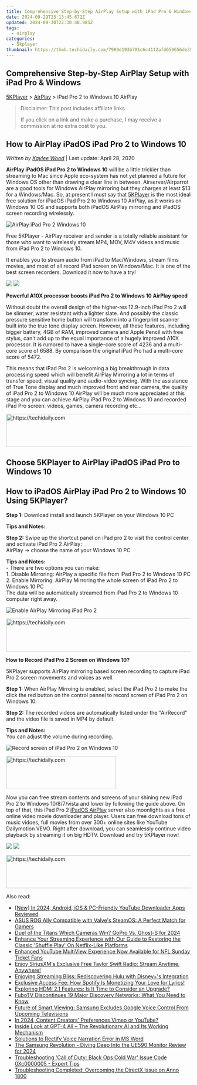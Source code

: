 ```yaml
---
title: Comprehensive Step-by-Step AirPlay Setup with iPad Pro & Windows
date: 2024-09-29T23:13:45.672Z
updated: 2024-09-30T22:30:48.985Z
tags:
  - airplay
categories:
  - 5kplayer
thumbnail: https://thmb.techidaily.com/7989d193b701c6c4112afd659656de357f20d61f1ee9fa4b40235e3cbfd62f11.jpg
---
```


## Comprehensive Step-by-Step AirPlay Setup with iPad Pro & Windows

[5KPlayer](https://tools.techidaily.com/5kplayer/products/) \> [AirPlay](https://tools.techidaily.com/5kplayer/airplay/) \> iPad Pro 2 to Windows 10 AirPlay

>  Disclaimer: This post includes affiliate links
>
>  If you click on a link and make a purchase, I may receive a commission at no extra cost to you.
>

## How to AirPlay iPadOS iPad Pro 2 to Windows 10

 _Written by [Kaylee Wood](https://www.quora.com/profile/Amanda-Hu-21)_ | Last update: April 28, 2020

**AirPlay iPadOS iPad Pro 2 to Windows 10** will be a little trickier than streaming to Mac since Apple eco-system has not yet planned a future for Windows OS other than drawing a clear line in between. Airserver/Airparrot are a good tools for Windows AirPlay mirroring but they charges at least $13 for a Windows/Mac. So, at present I must say that [5KPlayer](https://tools.techidaily.com/5kplayer/products/) is the most ideal free solution for iPadOS iPad Pro 2 to Windows 10 AirPlay, as it works on Windows 10 OS and supports both iPadOS AirPlay mirroring and iPadOS screen recording wirelessly. 

![AirPlay iPad Pro 2 Windows 10](https://www.5kplayer.com/airplay/img/5k-screen-recorder-for-ipad-trl-031601.jpg) 

Free 5KPlayer - AirPlay receiver and sender is a totally reliable assistant for those who want to wirelessly stream MP4, MOV, M4V videos and music from iPad Pro 2 to Windows 10.

It enables you to stream audio from iPad to Mac/Windows, stream films movies, and most of all record iPad screen on Windows/Mac. It is one of the best screen recorders. Download it now to have a try!

[![](https://www.5kplayer.com/airplay/../button/freedownwhitewin.png)](https://tools.techidaily.com/5kplayer/products/) [![](https://www.5kplayer.com/airplay/../button/freedownbackmac.png)](https://tools.techidaily.com/5kplayer/products/) 

**Powerful A10X processor boosts iPad Pro 2 to Windows 10 AirPlay speed**

Without doubt the overall design of the higher-res 12.9-inch iPad Pro 2 will be slimmer, water resistant with a lighter slate. And possibly the classic pressure sensitive home button will transform into a fingerprint scanner built into the true tone display screen. However, all these features, including bigger battery, 4GB of RAM, improved camera and Apple Pencil with free stylus, can't add up to the equal importance of a hugely improved A10X processor. It is rumored to have a single-core score of 4236 and a multi-core score of 6588\. By comparison the original iPad Pro had a multi-core score of 5472.

This means that iPad Pro 2 is welcoming a big breakthrough in data processing speed which will benefit AirPlay Mirroring a lot in terms of transfer speed, visual quality and audio-video syncing. With the assistance of True Tone display and much improved front and rear camera, the quality of iPad Pro 2 to Windows 10 AirPlay will be much more appreciated at this stage and you can achieve AirPlay iPad Pro 2 to Windows 10 and recorded iPad Pro screen: videos, games, camera recording etc...

<!-- affiliate ads begin -->
<a href="https://appsumo.8odi.net/c/5597632/2037351/7443" target="_top" id="2037351">
  <img src="//a.impactradius-go.com/display-ad/7443-2037351" border="0" alt="https://techidaily.com" width="728" height="90"/>
</a>
<img height="0" width="0" src="https://appsumo.8odi.net/i/5597632/2037351/7443" style="position:absolute;visibility:hidden;" border="0" />
<!-- affiliate ads end -->

## Choose 5KPlayer to AirPlay iPadOS iPad Pro to Windows 10

## How to iPadOS AirPlay iPad Pro 2 to Windows 10 Using 5KPlayer?

**Step 1:** Download install and launch 5KPlayer on your Windows 10 PC

**Tips and Notes:** 

**Step 2:**  Swipe up the shortcut panel on iPad pro 2 to visit the control center and activate iPad Pro 2 AirPlay:   
 AirPlay -> choose the name of your Windows 10 PC

**Tips and Notes:**   
 \- There are two options you can make:   
 1\. Disable Mirroring: AirPlay a specific file from iPad Pro 2 to Windows 10 PC  
 2\. Enable Mirroring: AirPlay Mirroring the whole screen of iPad Pro 2 to Windows 10 PC  
 The data will be automatically streamed from iPad Pro 2 to Windows 10 computer right away.

![Enable AirPlay Mirroring iPad Pro 2](https://www.5kplayer.com/airplay/img/ipad-pro-2-windows-10-a.jpg) 

<!-- affiliate ads begin -->
<a href="https://appsumo.8odi.net/c/5597632/2137379/7443" target="_top" id="2137379">
  <img src="//a.impactradius-go.com/display-ad/7443-2137379" border="0" alt="https://techidaily.com" width="728" height="90"/>
</a>
<img height="0" width="0" src="https://appsumo.8odi.net/i/5597632/2137379/7443" style="position:absolute;visibility:hidden;" border="0" />
<!-- affiliate ads end -->

**How to Record iPad Pro 2 Screen on Windows 10?**

5KPlayer supports AirPlay mirroring based screen recording to capture iPad Pro 2 screen movements and voices as well.

**Step 1:** When AirPlay Mirroing is enabled, select the iPad Pro 2 to make the click the red button on the control pannel to record screen of iPad Pro 2 on Windows 10.

**Step 2:** The recorded videos are automatically listed under the "AirRecord" and the video file is saved in MP4 by default.

**Tips and Notes:**   
You can adjust the volume during recording.

![Record screen of iPad Pro 2 on Windows 10](https://www.5kplayer.com/airplay/img/ipad-pro-2-windows-10-b.jpg) 

<!-- affiliate ads begin -->
<a href="https://aligracehair.sjv.io/c/5597632/1883998/19272" target="_top" id="1883998">
  <img src="//a.impactradius-go.com/display-ad/19272-1883998" border="0" alt="https://techidaily.com" width="300" height="90"/>
</a>
<img height="0" width="0" src="https://aligracehair.sjv.io/i/5597632/1883998/19272" style="position:absolute;visibility:hidden;" border="0" />
<!-- affiliate ads end -->

Now you can free stream contents and screens of your shining new iPad Pro 2 to Windows 10/8/7/vista and lower by following the guide above. On top of that, this iPad Pro 2 [iPadOS AirPlay](https://tools.techidaily.com/5kplayer/airplay/) server also moonlights as a free online video movie downloader and player. Users can free download tons of music vidoes, full movies from over 300+ online sites like YouTube Dailymotion VEVO. Right after download, you can seamlessly continue video playback by streaming it on big HDTV. Download and try 5KPlayer now!

[![](https://www.5kplayer.com/airplay/../button/freedownwhitewin.png)](https://tools.techidaily.com/5kplayer/products/) [![](https://www.5kplayer.com/airplay/../button/freedownbackmac.png)](https://tools.techidaily.com/5kplayer/products/)

<!-- affiliate ads begin -->
<a href="https://imp.i357552.net/c/5597632/857869/11832" target="_top" id="857869">
  <img src="//a.impactradius-go.com/display-ad/11832-857869" border="0" alt="https://techidaily.com" width="728" height="90"/>
</a>
<img height="0" width="0" src="https://imp.i357552.net/i/5597632/857869/11832" style="position:absolute;visibility:hidden;" border="0" />
<!-- affiliate ads end -->

<ins class="adsbygoogle"
     style="display:block"
     data-ad-format="autorelaxed"
     data-ad-client="ca-pub-7571918770474297"
     data-ad-slot="1223367746"></ins>

<ins class="adsbygoogle"
     style="display:block"
     data-ad-client="ca-pub-7571918770474297"
     data-ad-slot="8358498916"
     data-ad-format="auto"
     data-full-width-responsive="true"></ins>

<span class="atpl-alsoreadstyle">Also read:</span>
<div><ul>
<li><a href="https://facebook-record-videos.techidaily.com/new-in-2024-android-ios-and-pc-friendly-youtube-downloader-apps-reviewed/"><u>[New] In 2024, Android, iOS & PC-Friendly YouTube Downloader Apps Reviewed</u></a></li>
<li><a href="https://hardware-help.techidaily.com/asus-rog-ally-compatible-with-valves-steamos-a-perfect-match-for-gamers/"><u>ASUS ROG Ally Compatible with Valve's SteamOS: A Perfect Match for Gamers</u></a></li>
<li><a href="https://fox-info.techidaily.com/duel-of-the-titans-which-cameras-win-gopro-vs-ghost-s-for-2024/"><u>Duel of the Titans Which Cameras Win? GoPro Vs. Ghost-S for 2024</u></a></li>
<li><a href="https://media-tips.techidaily.com/enhance-your-streaming-experience-with-our-guide-to-restoring-the-classic-shuffle-play-on-netflix-like-platforms/"><u>Enhance Your Streaming Experience with Our Guide to Restoring the Classic 'Shuffle Play' On Netflix-Like Platforms</u></a></li>
<li><a href="https://media-tips.techidaily.com/enhanced-youtube-multiview-experience-now-available-for-nfl-sunday-ticket-fans/"><u>Enhanced YouTube MultiView Experience Now Available for NFL Sunday Ticket Fans</u></a></li>
<li><a href="https://media-tips.techidaily.com/enjoy-siriusxms-exclusive-free-taylor-swift-radio-stream-anytime-anywhere/"><u>Enjoy SiriusXM's Exclusive Free Taylor Swift Radio: Stream Anytime, Anywhere!</u></a></li>
<li><a href="https://media-tips.techidaily.com/enjoying-streaming-bliss-rediscovering-hulu-with-disneypluss-integration/"><u>Enjoying Streaming Bliss: Rediscovering Hulu with Disney+'s Integration</u></a></li>
<li><a href="https://media-tips.techidaily.com/exclusive-access-fee-how-spotify-is-monetizing-your-love-for-lyrics/"><u>Exclusive Access Fee: How Spotify Is Monetizing Your Love for Lyrics!</u></a></li>
<li><a href="https://media-tips.techidaily.com/exploring-hdmi-21-features-is-it-time-to-consider-an-upgrade/"><u>Exploring HDMI 2.1 Features: Is It Time to Consider an Upgrade?</u></a></li>
<li><a href="https://media-tips.techidaily.com/fubotv-discontinues-19-major-discovery-networks-what-you-need-to-know/"><u>FuboTV Discontinues 19 Major Discovery Networks: What You Need to Know</u></a></li>
<li><a href="https://media-tips.techidaily.com/future-of-smart-viewing-samsung-excludes-google-voice-control-from-upcoming-televisions/"><u>Future of Smart Viewing: Samsung Excludes Google Voice Control From Upcoming Televisions</u></a></li>
<li><a href="https://youtube-video-recordings.techidaily.com/in-2024-content-creators-preferences-vimeo-or-youtube/"><u>In 2024, Content Creators' Preferences Vimeo or YouTube?</u></a></li>
<li><a href="https://tech-hub.techidaily.com/inside-look-at-gpt-4-all-the-revolutionary-ai-and-its-working-mechanism/"><u>Inside Look at GPT-4 All – The Revolutionary AI and Its Working Mechanism</u></a></li>
<li><a href="https://win11.techidaily.com/solutions-to-rectify-voice-narration-error-in-ms-word/"><u>Solutions to Rectify Voice Narration Error in MS Word</u></a></li>
<li><a href="https://some-skills.techidaily.com/the-samsung-revolution-diving-deep-into-the-ue590-monitor-review-for-2024/"><u>The Samsung Revolution - Diving Deep Into the UE590 Monitor Review for 2024</u></a></li>
<li><a href="https://win-able.techidaily.com/troubleshooting-call-of-duty-black-ops-cold-war-issue-code-0xc0000005-expert-tips/"><u>Troubleshooting 'Call of Duty: Black Ops Cold War' Issue Code 0Xc0000005 - Expert Tips</u></a></li>
<li><a href="https://win-blog.techidaily.com/troubleshooting-completed-overcoming-the-directx-issue-on-anno-1800/"><u>Troubleshooting Completed: Overcoming the DirectX Issue on Anno 1800</u></a></li>
</ul></div>

